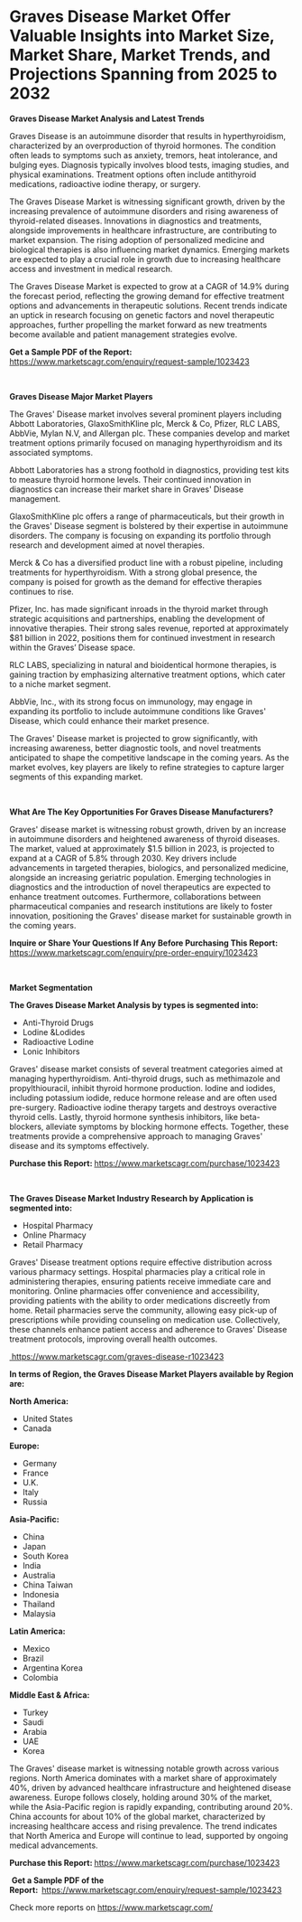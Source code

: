 <p><h1>Graves Disease Market Offer Valuable Insights into Market Size, Market Share, Market Trends, and Projections Spanning from 2025 to 2032</h1></p><p><strong>Graves Disease Market Analysis and Latest Trends</strong></p>
<p><p>Graves Disease is an autoimmune disorder that results in hyperthyroidism, characterized by an overproduction of thyroid hormones. The condition often leads to symptoms such as anxiety, tremors, heat intolerance, and bulging eyes. Diagnosis typically involves blood tests, imaging studies, and physical examinations. Treatment options often include antithyroid medications, radioactive iodine therapy, or surgery.</p><p>The Graves Disease Market is witnessing significant growth, driven by the increasing prevalence of autoimmune disorders and rising awareness of thyroid-related diseases. Innovations in diagnostics and treatments, alongside improvements in healthcare infrastructure, are contributing to market expansion. The rising adoption of personalized medicine and biological therapies is also influencing market dynamics. Emerging markets are expected to play a crucial role in growth due to increasing healthcare access and investment in medical research.</p><p>The Graves Disease Market is expected to grow at a CAGR of 14.9% during the forecast period, reflecting the growing demand for effective treatment options and advancements in therapeutic solutions. Recent trends indicate an uptick in research focusing on genetic factors and novel therapeutic approaches, further propelling the market forward as new treatments become available and patient management strategies evolve.</p></p>
<p><strong>Get a Sample PDF of the Report:&nbsp;</strong> <a href="https://www.marketscagr.com/enquiry/request-sample/1023423?utm_campaign=3199&utm_medium=2&utm_source=Github&utm_content=ia&utm_term=07032025&utm_id=graves-disease">https://www.marketscagr.com/enquiry/request-sample/1023423</a></p>
<p>&nbsp;</p>
<p><strong>Graves Disease Major Market Players</strong></p>
<p><p>The Graves' Disease market involves several prominent players including Abbott Laboratories, GlaxoSmithKline plc, Merck & Co, Pfizer, RLC LABS, AbbVie, Mylan N.V, and Allergan plc. These companies develop and market treatment options primarily focused on managing hyperthyroidism and its associated symptoms.</p><p>Abbott Laboratories has a strong foothold in diagnostics, providing test kits to measure thyroid hormone levels. Their continued innovation in diagnostics can increase their market share in Graves' Disease management.</p><p>GlaxoSmithKline plc offers a range of pharmaceuticals, but their growth in the Graves' Disease segment is bolstered by their expertise in autoimmune disorders. The company is focusing on expanding its portfolio through research and development aimed at novel therapies.</p><p>Merck & Co has a diversified product line with a robust pipeline, including treatments for hyperthyroidism. With a strong global presence, the company is poised for growth as the demand for effective therapies continues to rise.</p><p>Pfizer, Inc. has made significant inroads in the thyroid market through strategic acquisitions and partnerships, enabling the development of innovative therapies. Their strong sales revenue, reported at approximately $81 billion in 2022, positions them for continued investment in research within the Graves’ Disease space.</p><p>RLC LABS, specializing in natural and bioidentical hormone therapies, is gaining traction by emphasizing alternative treatment options, which cater to a niche market segment.</p><p>AbbVie, Inc., with its strong focus on immunology, may engage in expanding its portfolio to include autoimmune conditions like Graves' Disease, which could enhance their market presence.</p><p>The Graves' Disease market is projected to grow significantly, with increasing awareness, better diagnostic tools, and novel treatments anticipated to shape the competitive landscape in the coming years. As the market evolves, key players are likely to refine strategies to capture larger segments of this expanding market.</p></p>
<p>&nbsp;</p>
<p><strong>What Are The Key Opportunities For Graves Disease Manufacturers?</strong></p>
<p><p>Graves' disease market is witnessing robust growth, driven by an increase in autoimmune disorders and heightened awareness of thyroid diseases. The market, valued at approximately $1.5 billion in 2023, is projected to expand at a CAGR of 5.8% through 2030. Key drivers include advancements in targeted therapies, biologics, and personalized medicine, alongside an increasing geriatric population. Emerging technologies in diagnostics and the introduction of novel therapeutics are expected to enhance treatment outcomes. Furthermore, collaborations between pharmaceutical companies and research institutions are likely to foster innovation, positioning the Graves' disease market for sustainable growth in the coming years.</p></p>
<p><strong>Inquire or Share Your Questions If Any Before Purchasing This Report:</strong> <a href="https://www.marketscagr.com/enquiry/pre-order-enquiry/1023423?utm_campaign=3199&utm_medium=2&utm_source=Github&utm_content=ia&utm_term=07032025&utm_id=graves-disease">https://www.marketscagr.com/enquiry/pre-order-enquiry/1023423</a></p>
<p>&nbsp;</p>
<p><strong>Market Segmentation</strong></p>
<p><strong>The Graves Disease Market Analysis by types is segmented into:</strong></p>
<p><ul><li>Anti-Thyroid Drugs</li><li>Lodine &Lodides</li><li>Radioactive Lodine</li><li>Lonic Inhibitors</li></ul></p>
<p><p>Graves' disease market consists of several treatment categories aimed at managing hyperthyroidism. Anti-thyroid drugs, such as methimazole and propylthiouracil, inhibit thyroid hormone production. Iodine and iodides, including potassium iodide, reduce hormone release and are often used pre-surgery. Radioactive iodine therapy targets and destroys overactive thyroid cells. Lastly, thyroid hormone synthesis inhibitors, like beta-blockers, alleviate symptoms by blocking hormone effects. Together, these treatments provide a comprehensive approach to managing Graves' disease and its symptoms effectively.</p></p>
<p><strong>Purchase this Report:&nbsp;</strong><a href="https://www.marketscagr.com/purchase/1023423?utm_campaign=3199&utm_medium=2&utm_source=Github&utm_content=ia&utm_term=07032025&utm_id=graves-disease">https://www.marketscagr.com/purchase/1023423</a></p>
<p>&nbsp;</p>
<p><strong>The Graves Disease Market Industry Research by Application is segmented into:</strong></p>
<p><ul><li>Hospital Pharmacy</li><li>Online Pharmacy</li><li>Retail Pharmacy</li></ul></p>
<p><p>Graves' Disease treatment options require effective distribution across various pharmacy settings. Hospital pharmacies play a critical role in administering therapies, ensuring patients receive immediate care and monitoring. Online pharmacies offer convenience and accessibility, providing patients with the ability to order medications discreetly from home. Retail pharmacies serve the community, allowing easy pick-up of prescriptions while providing counseling on medication use. Collectively, these channels enhance patient access and adherence to Graves' Disease treatment protocols, improving overall health outcomes.</p></p>
<p><a href="https://www.marketscagr.com/graves-disease-r1023423?utm_campaign=3199&utm_medium=2&utm_source=Github&utm_content=ia&utm_term=07032025&utm_id=graves-disease">&nbsp;https://www.marketscagr.com/graves-disease-r1023423</a></p>
<p><strong>In terms of Region, the Graves Disease Market Players available by Region are:</strong></p>
<p>
    <p> <strong> North America: </strong>
        <ul>
            <li>United States</li>
            <li>Canada</li>
        </ul>
        </p> 
    <p> <strong> Europe: </strong>
        <ul>
            <li>Germany</li>
            <li>France</li>
            <li>U.K.</li>
            <li>Italy</li>
            <li>Russia</li>
        </ul>
        </p> 
    <p> <strong> Asia-Pacific: </strong>
        <ul>
            <li>China</li>
            <li>Japan</li>
            <li>South Korea</li>
            <li>India</li>
            <li>Australia</li>
            <li>China Taiwan</li>
            <li>Indonesia</li>
            <li>Thailand</li>
            <li>Malaysia</li>
        </ul>
        </p> 
    <p> <strong> Latin America: </strong>
        <ul>
            <li>Mexico</li>
            <li>Brazil</li>
            <li>Argentina Korea</li>
            <li>Colombia</li>
        </ul>
        </p> 
    <p> <strong> Middle East & Africa: </strong>
        <ul>
            <li>Turkey</li>
            <li>Saudi</li>
            <li>Arabia</li>
            <li>UAE</li>
            <li>Korea</li>
        </ul>
    </p>
    </p>
<p><p>The Graves' disease market is witnessing notable growth across various regions. North America dominates with a market share of approximately 40%, driven by advanced healthcare infrastructure and heightened disease awareness. Europe follows closely, holding around 30% of the market, while the Asia-Pacific region is rapidly expanding, contributing around 20%. China accounts for about 10% of the global market, characterized by increasing healthcare access and rising prevalence. The trend indicates that North America and Europe will continue to lead, supported by ongoing medical advancements.</p></p>
<p><strong>Purchase this Report: </strong><a href="https://www.marketscagr.com/purchase/1023423?utm_campaign=3199&utm_medium=2&utm_source=Github&utm_content=ia&utm_term=07032025&utm_id=graves-disease">https://www.marketscagr.com/purchase/1023423</a></p>
<p>&nbsp;<strong>Get a Sample PDF of the Report:&nbsp;&nbsp;</strong><a href="https://www.marketscagr.com/enquiry/request-sample/1023423?utm_campaign=3199&utm_medium=2&utm_source=Github&utm_content=ia&utm_term=07032025&utm_id=graves-disease">https://www.marketscagr.com/enquiry/request-sample/1023423</a></p>
<p><strong></strong></p>
<p>Check more reports on <a href="https://www.marketscagr.com/?utm_campaign=3199&utm_medium=2&utm_source=Github&utm_content=ia&utm_term=07032025&utm_id=graves-disease">https://www.marketscagr.com/</a></p>